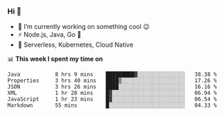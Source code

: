 ### Hi 👋

<!--
**nodejh/nodejh** is a ✨ _special_ ✨ repository because its `README.md` (this file) appears on your GitHub profile.

Here are some ideas to get you started:

- 🔭 I’m currently working on ...
- 🌱 I’m currently learning ...
- 👯 I’m looking to collaborate on ...
- 🤔 I’m looking for help with ...
- 💬 Ask me about ...
- 📫 How to reach me: ...
- 😄 Pronouns: ...
- ⚡ Fun fact: ...
-->

- 🔭 I’m currently working on something cool :wink:
- ⚡ Node.js, Java, Go :thought_balloon:
- 🤖 Serverless, Kubernetes, Cloud Native

📊 **This week I spent my time on**

<!--START_SECTION:waka-->

```text
Java           8 hrs 9 mins    █████████▓░░░░░░░░░░░░░░░   38.38 %
Properties     3 hrs 40 mins   ████▒░░░░░░░░░░░░░░░░░░░░   17.26 %
JSON           3 hrs 26 mins   ████░░░░░░░░░░░░░░░░░░░░░   16.16 %
XML            1 hr 28 mins    █▓░░░░░░░░░░░░░░░░░░░░░░░   06.94 %
JavaScript     1 hr 23 mins    █▓░░░░░░░░░░░░░░░░░░░░░░░   06.54 %
Markdown       55 mins         █░░░░░░░░░░░░░░░░░░░░░░░░   04.33 %
```

<!--END_SECTION:waka-->


<!--
:traffic_light: **Visitors**

![visitors](https://visitor-badge.glitch.me/badge?page_id=nodejh.nodejh)
-->
